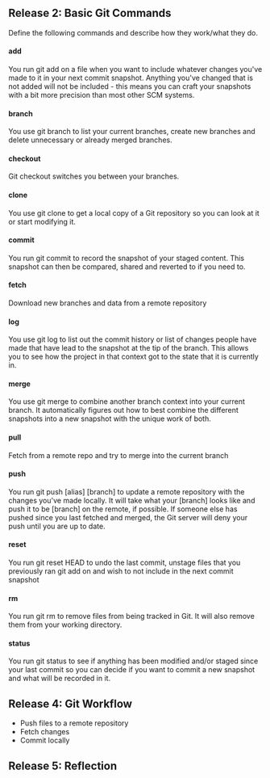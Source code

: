## Release 2: Basic Git Commands
Define the following commands and describe how they work/what they do.  


#### add
You run git add on a file when you want to include whatever changes you've made to it in your next commit snapshot. Anything you've changed that is not added will not be included - this means you can craft your snapshots with a bit more precision than most other SCM systems.

#### branch
You use git branch to list your current branches, create new branches and delete unnecessary or already merged branches.

#### checkout
Git checkout switches you between your branches.

#### clone
You use git clone to get a local copy of a Git repository so you can look at it or start modifying it.

#### commit
You run git commit to record the snapshot of your staged content. This snapshot can then be compared, shared and reverted to if you need to.

#### fetch
Download new branches and data from a remote repository

#### log
You use git log to list out the commit history or list of changes people have made that have lead to the snapshot at the tip of the branch. This allows you to see how the project in that context got to the state that it is currently in.

#### merge
You use git merge to combine another branch context into your current branch. It automatically figures out how to best combine the different snapshots into a new snapshot with the unique work of both.

#### pull
Fetch from a remote repo and try to merge into the current branch

#### push
You run git push [alias] [branch] to update a remote repository with the changes you've made locally. It will take what your [branch] looks like and push it to be [branch] on the remote, if possible. If someone else has pushed since you last fetched and merged, the Git server will deny your push until you are up to date.

#### reset
You run git reset HEAD to undo the last commit, unstage files that you previously ran git add on and wish to not include in the next commit snapshot

#### rm
You run git rm to remove files from being tracked in Git. It will also remove them from your working directory.

#### status
You run git status to see if anything has been modified and/or staged since your last commit so you can decide if you want to commit a new snapshot and what will be recorded in it.

## Release 4: Git Workflow

- Push files to a remote repository
- Fetch changes
- Commit locally

## Release 5: Reflection
